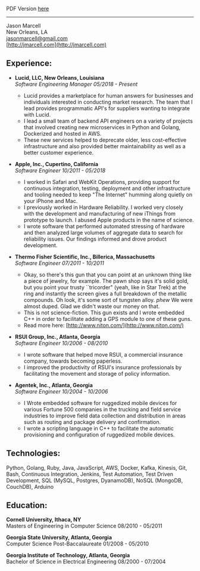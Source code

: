 PDF Version [here](https://github.com/jasmarc/Resume/blob/master/resume.pdf?raw=true)  

----------

Jason Marcell  
New Orleans, LA  
[jasonmarcell@gmail.com](mailto:jasonmarcell@gmail.com)  
[http://jmarcell.com](http://jmarcell.com)  

Experience:
-----------

- **Lucid, LLC, New Orleans, Louisiana**  
*Software Engineering Manager 05/2018 - Present*
  - Lucid provides a marketplace for human answers for businesses and individuals interested in conducting market research. The team that I lead provides programmatic API's for suppliers wanting to integrate with Lucid.
  - I lead a small team of backend API engineers on a variety of projects that involved creating new microservices in Python and Golang, Dockerized and hosted in AWS.
  - These new services helped to deprecate older, less cost-effective infrastructure and also provided better maintainability as well as a better customer experience.

- **Apple, Inc., Cupertino, California**  
*Software Engineer 10/2011 - 05/2018*
  - I worked in Safari and WebKit Operations, providing support for continuous integration, testing, deployment and other infrastructure and tooling needed to keep "The Internet" humming along quietly on your iPhone and Mac.
  - I previously worked in Hardware Reliability. I worked very closely with the development and manufacturing of new iThings from prototype to launch. I abused Apple products in the name of science.
  - I wrote software that performed automated stressing of hardware and then analyzed large volumes of aggregate data to search for reliability issues. Our findings informed and drove product development.

- **Thermo Fisher Scientific, Inc., Billerica, Massachusetts**  
*Software Engineer 07/2011 - 10/2011*
  - Okay, so there's this gun that you can point at an unknown thing like a piece of jewelry, for example. The pawn shop says it's solid gold, but you point your trusty ``tricorder" (yeah, like in Star Trek) at the ring and instantly the screen gives a full breakdown of the metallic compounds. Oh look, it's some sort of tungsten alloy. *phew* We were almost duped. Glad we didn't waste our money on that.
  - This is not science-fiction. This gun exists and I wrote embedded C++ in order to facilitate adding a GPS module to one of these guns.
  - Read more here: [http://www.niton.com/](http://www.niton.com/)

- **RSUI Group, Inc., Atlanta, Georgia**  
*Software Engineer 10/2006 - 08/2010*
  - I wrote software that helped move RSUI, a commercial insurance company, towards becoming paperless.
  - I improved the productivity of RSUI's insurance professionals by facilitating the movement and storage of policy information.

- **Agentek, Inc., Atlanta, Georgia**  
*Software Engineer 10/2004 - 10/2006*
  - I Wrote embedded software for ruggedized mobile devices for various Fortune 500 companies in the trucking and field service industries to improve field data collection and distribution in areas such as routing and package delivery and confirmation.
  - I wrote a scripting language in C++ to facilitate the automatic provisioning and configuration of ruggedized mobile devices.

Technologies:
-------------
Python, Golang, Ruby, Java, JavaScript, AWS, Docker, Kafka, Kinesis, Git, Bash, Continuous Integration, Jenkins, Test Automation, Test Driven Development, SQL (MySQL, Postgres, DyanamoDB), NoSQL (MongoDB, CouchDB), Arduino

Education:
----------
**Cornell University, Ithaca, NY**  
Masters of Engineering in Computer Science 08/2010 - 05/2011

**Georgia State University, Atlanta, Georgia**  
Computer Science Post-Baccalaureate 01/2008 - 05/2010

**Georgia Institute of Technology, Atlanta, Georgia**  
Bachelor of Science in Electrical Engineering 08/2000 - 07/2004